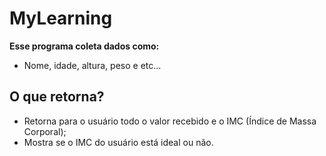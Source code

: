 # MyLearning
**Esse programa coleta dados como:**
- Nome, idade, altura, peso e etc...
## O que retorna?
- Retorna para o usuário todo o valor recebido e o IMC (Índice de Massa Corporal);
- Mostra se o IMC do usuário está ideal ou não.

